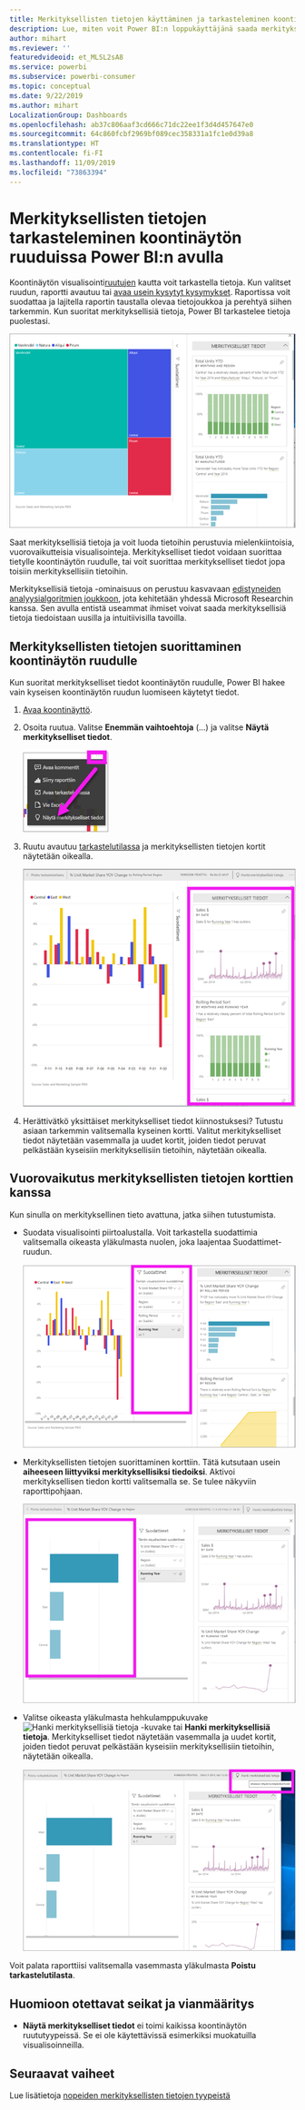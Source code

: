 ```yaml
---
title: Merkityksellisten tietojen käyttäminen ja tarkasteleminen koontinäytön ruuduissa
description: Lue, miten voit Power BI:n loppukäyttäjänä saada merkityksellisiä tietoja koontinäytön ruuduista.
author: mihart
ms.reviewer: ''
featuredvideoid: et_MLSL2sA8
ms.service: powerbi
ms.subservice: powerbi-consumer
ms.topic: conceptual
ms.date: 9/22/2019
ms.author: mihart
LocalizationGroup: Dashboards
ms.openlocfilehash: ab37c806aaf3cd666c71dc22ee1f3d4d457647e0
ms.sourcegitcommit: 64c860fcbf2969bf089cec358331a1fc1e0d39a8
ms.translationtype: HT
ms.contentlocale: fi-FI
ms.lasthandoff: 11/09/2019
ms.locfileid: "73863394"
---
```

# <a name="view-data-insights-on-dashboard-tiles-with-power-bi"></a>Merkityksellisten tietojen tarkasteleminen koontinäytön ruuduissa Power BI:n avulla
Koontinäytön visualisointi[ruutujen](end-user-tiles.md) kautta voit tarkastella tietoja. Kun valitset ruudun, raportti avautuu tai [avaa usein kysytyt kysymykset](end-user-q-and-a.md). Raportissa voit suodattaa ja lajitella raportin taustalla olevaa tietojoukkoa ja perehtyä siihen tarkemmin. Kun suoritat merkityksellisiä tietoja, Power BI tarkastelee tietoja puolestasi.

![kolme pistettä -valikkotila](./media/end-user-insights/power-bi-insight.png)

Saat merkityksellisiä tietoja ja voit luoda tietoihin perustuvia mielenkiintoisia, vuorovaikutteisia visualisointeja. Merkitykselliset tiedot voidaan suorittaa tietylle koontinäytön ruudulle, tai voit suorittaa merkitykselliset tiedot jopa toisiin merkityksellisiin tietoihin.

Merkityksellisiä tietoja -ominaisuus on perustuu kasvavaan [edistyneiden analyysialgoritmien joukkoon](end-user-insight-types.md), jota kehitetään yhdessä Microsoft Researchin kanssa. Sen avulla entistä useammat ihmiset voivat saada merkityksellisiä tietoja tiedoistaan uusilla ja intuitiivisilla tavoilla.

## <a name="run-insights-on-a-dashboard-tile"></a>Merkityksellisten tietojen suorittaminen koontinäytön ruudulle
Kun suoritat merkitykselliset tiedot koontinäytön ruudulle, Power BI hakee vain kyseisen koontinäytön ruudun luomiseen käytetyt tiedot. 

1. [Avaa koontinäyttö](end-user-dashboards.md).
2. Osoita ruutua. Valitse **Enemmän vaihtoehtoja** (...) ja valitse **Näytä merkitykselliset tiedot**. 

    ![kolme pistettä -valikkotila](./media/end-user-insights/power-bi-hovers.png)


3. Ruutu avautuu [tarkastelutilassa](end-user-focus.md) ja merkityksellisten tietojen kortit näytetään oikealla.    
   
    ![Tarkastelutila](./media/end-user-insights/power-bi-insights-tile.png)    
4. Herättivätkö yksittäiset merkitykselliset tiedot kiinnostuksesi? Tutustu asiaan tarkemmin valitsemalla kyseinen kortti. Valitut merkitykselliset tiedot näytetään vasemmalla ja uudet kortit, joiden tiedot peruvat pelkästään kyseisiin merkityksellisiin tietoihin, näytetään oikealla.    

 ## <a name="interact-with-the-insight-cards"></a>Vuorovaikutus merkityksellisten tietojen korttien kanssa
Kun sinulla on merkityksellinen tieto avattuna, jatka siihen tutustumista.

   * Suodata visualisointi piirtoalustalla.  Voit tarkastella suodattimia valitsemalla oikeasta yläkulmasta nuolen, joka laajentaa Suodattimet-ruudun.

      ![merkitykselliset tiedot- ja suodatinvalikko laajennettuna](./media/end-user-insights/power-bi-filters.png)
   
   * Merkityksellisten tietojen suorittaminen korttiin. Tätä kutsutaan usein **aiheeseen liittyviksi merkityksellisiksi tiedoiksi**. Aktivoi merkityksellisen tiedon kortti valitsemalla se. Se tulee näkyviin raporttipohjaan.
   
      ![merkitykselliset tiedot- ja suodatinvalikko laajennettuna](./media/end-user-insights/power-bi-insight-card.png)
   
   * Valitse oikeasta yläkulmasta hehkulamppukuvake ![Hanki merkityksellisiä tietoja -kuvake](./media/end-user-insights/power-bi-bulb-icon.png) tai **Hanki merkityksellisiä tietoja**. Merkitykselliset tiedot näytetään vasemmalla ja uudet kortit, joiden tiedot peruvat pelkästään kyseisiin merkityksellisiin tietoihin, näytetään oikealla.
     
     ![valikkopalkki, jossa näkyy Hae merkityksellisiä tietoja -kuvake](./media/end-user-insights/power-bi-related.png)
     
Voit palata raporttiisi valitsemalla vasemmasta yläkulmasta **Poistu tarkastelutilasta**.

## <a name="considerations-and-troubleshooting"></a>Huomioon otettavat seikat ja vianmääritys
- **Näytä merkitykselliset tiedot** ei toimi kaikissa koontinäytön ruututyypeissä. Se ei ole käytettävissä esimerkiksi muokatuilla visualisoinneilla.<!--[custom visuals](end-user-custom-visuals.md)-->


## <a name="next-steps"></a>Seuraavat vaiheet
Lue lisätietoja [nopeiden merkityksellisten tietojen tyypeistä](end-user-insight-types.md)

